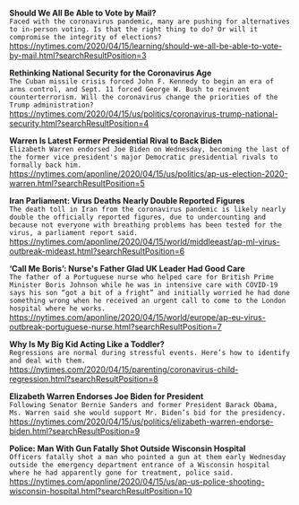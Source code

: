 **Should We All Be Able to Vote by Mail?**\
`Faced with the coronavirus pandemic, many are pushing for alternatives to in-person voting. Is that the right thing to do? Or will it compromise the integrity of elections?`\
https://nytimes.com/2020/04/15/learning/should-we-all-be-able-to-vote-by-mail.html?searchResultPosition=3

**Rethinking National Security for the Coronavirus Age**\
`The Cuban missile crisis forced John F. Kennedy to begin an era of arms control, and Sept. 11 forced George W. Bush to reinvent counterterrorism. Will the coronavirus change the priorities of the Trump administration?`\
https://nytimes.com/2020/04/15/us/politics/coronavirus-trump-national-security.html?searchResultPosition=4

**Warren Is Latest Former Presidential Rival to Back Biden**\
`Elizabeth Warren endorsed Joe Biden on Wednesday, becoming the last of the former vice president's major Democratic presidential rivals to formally back him. `\
https://nytimes.com/aponline/2020/04/15/us/politics/ap-us-election-2020-warren.html?searchResultPosition=5

**Iran Parliament: Virus Deaths Nearly Double Reported Figures**\
`The death toll in Iran from the coronavirus pandemic is likely nearly double the officially reported figures, due to undercounting and because not everyone with breathing problems has been tested for the virus, a parliament report said. `\
https://nytimes.com/aponline/2020/04/15/world/middleeast/ap-ml-virus-outbreak-mideast.html?searchResultPosition=6

**‘Call Me Boris’: Nurse's Father Glad UK Leader Had Good Care**\
`The father of a Portuguese nurse who helped care for British Prime Minister Boris Johnson while he was in intensive care with COVID-19 says his son “got a bit of a fright” and initially worried he had done something wrong when he received an urgent call to come to the London hospital where he works.`\
https://nytimes.com/aponline/2020/04/15/world/europe/ap-eu-virus-outbreak-portuguese-nurse.html?searchResultPosition=7

**Why Is My Big Kid Acting Like a Toddler?**\
`Regressions are normal during stressful events. Here’s how to identify and deal with them.`\
https://nytimes.com/2020/04/15/parenting/coronavirus-child-regression.html?searchResultPosition=8

**Elizabeth Warren Endorses Joe Biden for President**\
`Following Senator Bernie Sanders and former President Barack Obama, Ms. Warren said she would support Mr. Biden’s bid for the presidency.`\
https://nytimes.com/2020/04/15/us/politics/elizabeth-warren-endorse-biden.html?searchResultPosition=9

**Police: Man With Gun Fatally Shot Outside Wisconsin Hospital**\
`Officers fatally shot a man who pointed a gun at them early Wednesday outside the emergency department entrance of a Wisconsin hospital where he had apparently gone for treatment, police said. `\
https://nytimes.com/aponline/2020/04/15/us/ap-us-police-shooting-wisconsin-hospital.html?searchResultPosition=10

